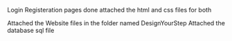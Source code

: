 Login Registeration pages done
attached the html and css files for both

Attached the Website files in the folder named DesignYourStep
Attached the database sql file
